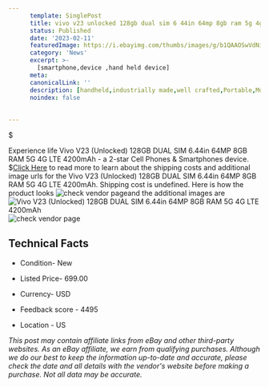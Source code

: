 ```yaml
---
      template: SinglePost
      title: vivo v23 unlocked 128gb dual sim 6 44in 64mp 8gb ram 5g 4g lte 4200mah
      status: Published
      date: '2023-02-11'
      featuredImage: https://i.ebayimg.com/thumbs/images/g/b1QAAOSwVdNikSLX/s-l225.jpg
      category: 'News'
      excerpt: >-
        [smartphone,device ,hand held device]
      meta:
      canonicalLink: ''
      description: [handheld,industrially made,well crafted,Portable,Mobile,Compact,Convenient,Lightweight,Maneuverable,Man-portable,Miniature,Carriable,Hand-held,Light,Holdable,Transportable,Mobile device,Pocket-sized,On-the-go,Wireless,Cordless,Compact size,Convenient size, smartphone,device ,hand held device]
      noindex: false
      
        
---
```

$

Experience life Vivo V23 (Unlocked) 128GB DUAL SIM 6.44in 64MP 8GB RAM 5G 4G LTE 4200mAh - a 2-star Cell Phones & Smartphones device.
$[Click Here](https://www.ebay.com/itm/195094478875?hash=item2d6c89801b%3Ag%3Ab1QAAOSwVdNikSLX&mkevt=1&mkcid=1&mkrid=711-53200-19255-0&campid=%253CePNCampaignId%253E&customid=%253CreferenceId%253E&toolid=10049) to read more to learn about the shipping costs and additional image urls for the Vivo V23 (Unlocked) 128GB DUAL SIM 6.44in 64MP 8GB RAM 5G 4G LTE 4200mAh. Shipping cost is undefined. Here is how the product looks ![check vendor page](https://i.ebayimg.com/thumbs/images/g/b1QAAOSwVdNikSLX/s-l225.jpg)and the additional images are![Vivo V23 (Unlocked) 128GB DUAL SIM 6.44in 64MP 8GB RAM 5G 4G LTE 4200mAh](https://i.ebayimg.com/images/g/b1QAAOSwVdNikSLX/s-l1200.jpg)![check vendor page](https://origin-galleryplus.ebayimg.com/ws/web/195094478875_2_0_1/225x225.jpg,https://origin-galleryplus.ebayimg.com/ws/web/195094478875_3_0_1/225x225.jpg,https://origin-galleryplus.ebayimg.com/ws/web/195094478875_4_0_1/225x225.jpg,https://origin-galleryplus.ebayimg.com/ws/web/195094478875_5_0_1/225x225.jpg,https://origin-galleryplus.ebayimg.com/ws/web/195094478875_6_0_1/225x225.jpg,https://origin-galleryplus.ebayimg.com/ws/web/195094478875_7_0_1/225x225.jpg,https://origin-galleryplus.ebayimg.com/ws/web/195094478875_8_0_1/225x225.jpg)



 ## Technical Facts 



     
      

 - Condition- New 


      

 - Listed Price- 699.00 


      

 - Currency- USD 


      

 - Feedback score - 4495 


      

 - Location - US 


      
      

 *_This post may contain affiliate links from eBay and other third-party websites. As an eBay affiliate, we earn from qualifying purchases. Although we do our best to keep the information up-to-date and accurate, please check the date and all details with the vendor's website before making a purchase. Not all data may be accurate._*







